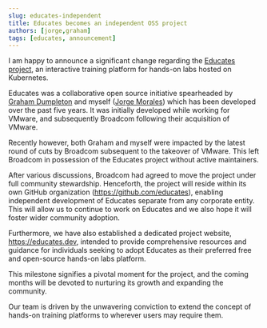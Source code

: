 ```yaml
---
slug: educates-independent
title: Educates becomes an independent OSS project
authors: [jorge,graham]
tags: [educates, announcement]
---
```

I am happy to announce a significant change regarding the [Educates project](https://educates.dev), an interactive training platform for hands-on labs hosted on Kubernetes.

Educates was a collaborative open source initiative spearheaded by [Graham Dumpleton](https://github.com/grahamdumpleton) and myself ([Jorge Morales](https://github.com/jorgemoralespou)) which has been developed over the past five years. It was initially developed while working for VMware, and subsequently Broadcom following their acquisition of VMware.

Recently however, both Graham and myself were impacted by the latest round of cuts by Broadcom subsequent to the takeover of VMware. This left Broadcom in possession of the Educates project without active maintainers.
<!-- truncate -->
After various discussions, Broadcom had agreed to move the project under full community stewardship. Henceforth, the project will reside within its own GitHub organization (https://github.com/educates), enabling independent development of Educates separate from any corporate entity. This will allow us to continue to work on Educates and we also hope it will foster wider community adoption.

Furthermore, we have also established a dedicated project website, https://educates.dev, intended to provide comprehensive resources and guidance for individuals seeking to adopt Educates as their preferred free and open-source hands-on labs platform.

This milestone signifies a pivotal moment for the project, and the coming months will be devoted to nurturing its growth and expanding the community.

Our team is driven by the unwavering conviction to extend the concept of hands-on training platforms to wherever users may require them.
